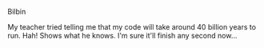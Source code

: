 Bilbin

My teacher tried telling me that my code will take around 40 billion years to run. Hah! Shows what he knows. I'm sure it'll finish any second now...

